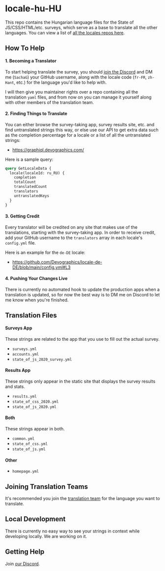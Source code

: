 # locale-hu-HU

This repo contains the Hungarian language files for the State of JS/CSS/HTML/etc. surveys, which serve as a base to translate all the other languages. You can view a list of [all the locales repos here](https://github.com/orgs/Devographics/repositories?q=locale-&type=all&language=&sort=name).

## How To Help

#### 1. Becoming a Translator

To start helping translate the survey, you should [join the Discord](https://discord.com/invite/zRDb35jfrt) and DM me (`SachaG`) your GitHub username, along with the locale code (`fr-FR`, `zh-Hant`, etc.) for the language you'd like to help with.

I will then give you maintainer rights over a repo containing all the translation `yaml` files, and from now on you can manage it yourself along with other members of the translation team.

#### 2. Finding Things to Translate

You can either browse the survey-taking app, survey results site, etc. and find untranslated strings this way, or else use our API to get extra data such as the completion percentage for a locale or a list of all the untranslated strings:

- https://graphiql.devographics.com/

Here is a sample query:

```graphql
query GetLocaleData {
  locale(localeId: ru_RU) {
    completion
    totalCount
    translatedCount
    translators
    untranslatedKeys
  }
}
```

#### 3. Getting Credit

Every translator will be credited on any site that makes use of the translations, starting with the survey-taking app. In order to receive credit, add your GitHub username to the `translators` array in each locale's `config.yml` file.

Here is an example for the `de-DE` locale:

- https://github.com/Devographics/locale-de-DE/blob/main/config.yml#L3

#### 4. Pushing Your Changes Live

There is currently no automated hook to update the production apps when a translation is updated, so for now the best way is to DM me on Discord to let me know when you're finished.

## Translation Files

#### Surveys App

These strings are related to the app that you use to fill out the actual survey.

- `surveys.yml`
- `accounts.yml`
- `state_of_js_2020_survey.yml`

#### Results App

These strings only appear in the static site that displays the survey results and stats.

- `results.yml`
- `state_of_css_2020.yml`
- `state_of_js_2020.yml`

#### Both

These strings appear in both.

- `common.yml`
- `state_of_css.yml`
- `state_of_js.yml`

#### Other

- `homepage.yml`

## Joining Translation Teams

It's recommended you join the [translation team](https://github.com/orgs/Devographics/teams/translators/teams) for the language you want to translate.

## Local Development

There is currently no easy way to see your strings in context while developing locally. We are working on it.

## Getting Help

Join [our Discord](https://discord.gg/zRDb35jfrt).
